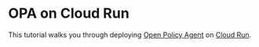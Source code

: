 # OPA on Cloud Run

This tutorial walks you through deploying [Open Policy Agent](https://www.openpolicyagent.org) on [Cloud Run](https://cloud.google.com/run).
